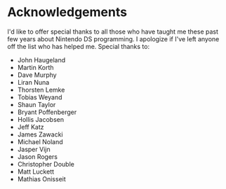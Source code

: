 # Acknowledgements

I'd like to offer special thanks to all those who have taught me these past few
years about Nintendo DS programming. I apologize if I've left anyone off the
list who has helped me. Special thanks to:

- John Haugeland
- Martin Korth
- Dave Murphy
- Liran Nuna
- Thorsten Lemke
- Tobias Weyand
- Shaun Taylor
- Bryant Poffenberger
- Hollis Jacobsen
- Jeff Katz
- James Zawacki
- Michael Noland
- Jasper Vijn
- Jason Rogers
- Christopher Double
- Matt Luckett
- Mathias Onisseit
